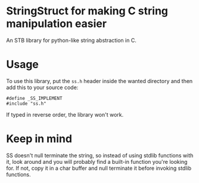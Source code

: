 # StringStruct for making C string manipulation easier

An STB library for python-like string abstraction in C.

# Usage

To use this library, put the `ss.h` header inside the wanted directory and then add this to your source code:
```
#define _SS_IMPLEMENT
#include "ss.h"
```
If typed in reverse order, the library won't work.

# Keep in mind

SS doesn't null terminate the string, so instead of using stdlib functions with it,
look around and you will probably find a built-in function you're looking for. If not,
copy it in a char buffer and null terminate it before invoking stdlib functions.

